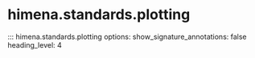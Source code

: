 # himena.standards.plotting

::: himena.standards.plotting
    options:
        show_signature_annotations: false
        heading_level: 4
